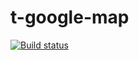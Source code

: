 # t-google-map

[![Build status](https://travis-ci.org/atomelements/t-google-map.svg?branch=master)](https://travis-ci.org/atomelements/t-google-map)
